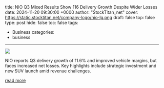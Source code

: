 title: NIO Q3 Mixed Results Show 116 Delivery Growth Despite Wider Losses
date: 2024-11-20 09:30:00 +0000
author: "StockTitan_net"
cover: https://static.stocktitan.net/company-logo/nio-lg.png
draft: false
top: false
type: post
hide: false
toc: false
tags:
  - Business
categories:
  - business
---

![](https://static.stocktitan.net/company-logo/nio-lg.png)

NIO reports Q3 delivery growth of 11.6% and improved vehicle margins, but faces increased net losses. Key highlights include strategic investment and new SUV launch amid revenue challenges.

[read more](https://www.stocktitan.net/news/NIO/nio-inc-reports-unaudited-third-quarter-2024-financial-0pku6un5fbl4.html)
